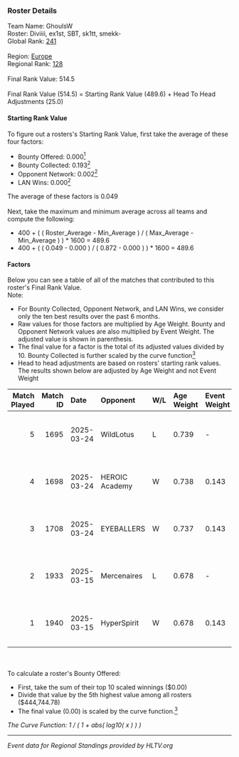 ### Roster Details<br />
Team Name: GhoulsW<br />
Roster: Diviiii, ex1st, SBT, sk1tt, smekk-<br />
Global Rank: [241](../../standings_global_2025_06_02.md)<br />
<br />
Region: [Europe]( ../../standings_europe_2025_06_02.md)<br />
Regional Rank: [128]( ../../standings_europe_2025_06_02.md)<br />
<br />
Final Rank Value:  514.5<br />
<br />
Final Rank Value (514.5) = Starting Rank Value (489.6) + Head To Head Adjustments (25.0)<br />

#### Starting Rank Value<br />
To figure out a rosters's Starting Rank Value, first take the average of these four factors:<br />
- Bounty Offered: 0.000[<sup>1</sup>](#table2)
- Bounty Collected: 0.193[<sup>2</sup>](#table1)
- Opponent Network: 0.002[<sup>2</sup>](#table1)
- LAN Wins: 0.000[<sup>2</sup>](#table1)

The average of these factors is 0.049<br />
<br />
Next, take the maximum and minimum average across all teams and compute the following:<br />
- 400 + ( ( Roster_Average - Min_Average ) / ( Max_Average - Min_Average ) ) * 1600 = 489.6
- 400 + ( ( 0.049 - 0.000 ) / ( 0.872 - 0.000 ) ) * 1600 = 489.6


#### Factors<br />
Below you can see a table of all of the matches that contributed to this roster's Final Rank Value.<br />
Note:<br />

- For Bounty Collected, Opponent Network, and LAN Wins, we consider only the ten best results over the past 6 months.
- Raw values for those factors are multiplied by Age Weight. Bounty and Opponent Network values are also multiplied by Event Weight. The adjusted value is shown in parenthesis.
- The final value for a factor is the total of its adjusted values divided by 10. Bounty Collected is further scaled by the curve function[<sup>3</sup>](#curveFunction)
- Head to head adjustments are based on rosters' starting rank values. The results shown below are adjusted by Age Weight and not Event Weight
<span id="table1"></span><br />


| Match Played | Match ID | Date       | Opponent       | W/L | Age Weight | Event Weight | Bounty Collected | Opponent Network | LAN Wins  | H2H Adj. | Roster                             |
| -: | -: | :- | :- | :- | :- | :- | :- | :- | :- | -: | :- |
|            5 |     1695 | 2025-03-24 | WildLotus      | L   | 0.739      | -            | -                | -                | -         |    -7.27 | Diviiii, ex1st, SBT, sk1tt, smekk- |
|            4 |     1698 | 2025-03-24 | HEROIC Academy | W   | 0.738      | 0.143        | 0.003 (0.000)    | 0.110 (0.012)    | 0 (0.000) |    16.96 | Diviiii, ex1st, SBT, sk1tt, smekk- |
|            3 |     1708 | 2025-03-24 | EYEBALLERS     | W   | 0.737      | 0.143        | 0.003 (0.000)    | 0.106 (0.011)    | 0 (0.000) |    17.23 | Diviiii, ex1st, SBT, sk1tt, smekk- |
|            2 |     1933 | 2025-03-15 | Mercenaires    | L   | 0.678      | -            | -                | -                | -         |    -9.85 | Diviiii, ex1st, SBT, sk1tt, smekk- |
|            1 |     1940 | 2025-03-15 | HyperSpirit    | W   | 0.678      | 0.143        | 0.000 (0.000)    | 0.000 (0.000)    | 0 (0.000) |     7.89 | Diviiii, ex1st, SBT, sk1tt, smekk- |

<br />
<span id="table2"></span><br />
To calculate a roster's Bounty Offered:<br />

- First, take the sum of their top 10 scaled winnings ($0.00)
- Divide that value by the 5th highest value among all rosters ($444,744.78)
- The final value (0.00) is scaled by the curve function.[<sup>3</sup>](#curveFunction)

<span id="curveFunction"></span>_The Curve Function: 1 / ( 1 + abs( log10( x ) ) )_<br />

---
_Event data for Regional Standings provided by HLTV.org_<br />

